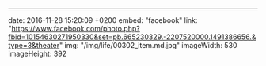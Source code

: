 ---
date: 2016-11-28 15:20:09 +0200
embed: "facebook"
link: "https://www.facebook.com/photo.php?fbid=10154630271950330&set=pb.665230329.-2207520000.1491386656.&type=3&theater"
img: "/img/life/00302_item.md.jpg"
imageWidth: 530
imageHeight: 392
